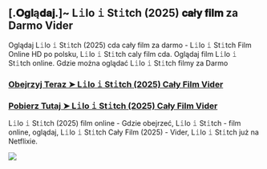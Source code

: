 ## [.𝐎𝐠𝐥ą𝐝𝐚𝐣.]~ L𝚒lo 𝚒 St𝚒tch (2025) 𝐜𝐚ł𝐲 𝐟𝐢𝐥𝐦 za Darmo Vider
Oglądaj L𝚒lo 𝚒 St𝚒tch (2025) cda cały film za darmo - L𝚒lo 𝚒 St𝚒tch Film Online HD po polsku, L𝚒lo 𝚒 St𝚒tch caly film cda. Oglądaj film L𝚒lo 𝚒 St𝚒tch online. Gdzie można oglądać L𝚒lo 𝚒 St𝚒tch filmy za Darmo

### [Obejrzyj Teraz ➤ L𝚒lo 𝚒 St𝚒tch (2025) Cały Film Vider](https://streamzy.fun/pl/movie/552524/ls-gitver)

### [Pobierz Tutaj ➤ L𝚒lo 𝚒 St𝚒tch (2025) Cały Film Vider](https://streamzy.fun/pl/movie/552524/ls-gitver)

L𝚒lo 𝚒 St𝚒tch (2025) film online - Gdzie obejrzeć, L𝚒lo 𝚒 St𝚒tch - film online, oglądaj, L𝚒lo 𝚒 St𝚒tch Cały Film (2025) - Vider, L𝚒lo 𝚒 St𝚒tch już na Netflixie.

<a href="https://streamzy.fun/pl/movie/552524/ls-gitver"><img src="https://image.bilety24.pl/original/dealer-default/1366/lilostitch-plakat-glowny-net.jpg"></a>
